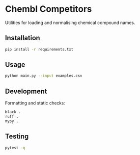 # Chembl Competitors

Utilities for loading and normalising chemical compound names.

## Installation

```bash
pip install -r requirements.txt
```

## Usage

```bash
python main.py --input examples.csv
```

## Development

Formatting and static checks:

```bash
black .
ruff .
mypy .
```

## Testing

```bash
pytest -q
```
